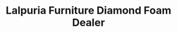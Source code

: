 ---
title: "Lalpuria Furniture Diamond Foam Dealer"
url: /karachi/lalpuria-furniture-diamond-foam-dealer/
shop: bed
---